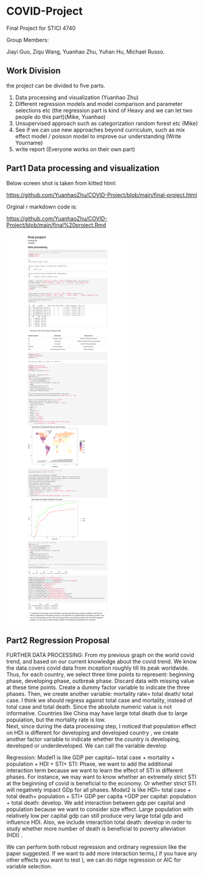 # COVID-Project
Final Project for STICI 4740

Group Members:

Jiayi Guo, Ziqu Wang, Yuanhao Zhu, Yuhan Hu, Michael Russo.

## Work Division
the project can be divided to five parts. 
1. Data processing and visualization (Yuanhao Zhu)
2. Different regression models and model comparison and parameter selections etc (the regression part is kind of Heavy and we can let two people do this part)(Mike, Yuanhao)
3. Unsupervised approach such as categorization random forest etc (Mike)
4. See if we can use new approaches beyond curriculum, such as mix effect model / poisson model to improve our understanding (Write Yourname)
5. write report (Everyone works on their own part)

## Part1 Data processing and visualization
Below screen shot is taken from kitted html:

https://github.com/YuanhaoZhu/COVID-Project/blob/main/final-project.html

Orginal r markdown code is:

https://github.com/YuanhaoZhu/COVID-Project/blob/main/final%20project.Rmd

<img src="https://github.com/YuanhaoZhu/COVID-Project/blob/main/Part1%20by%20Yuanhao%20Zhu.png">

## Part2 Regression Proposal
FURTHER DATA PROCESSING: 
From my previous graph on the world covid trend, and based on our current knowledge about the covid trend. We know the data  covers covid data from inception roughly till its peak worldwide.  Thus, for each country, we select three time points to represent: beginning phase, developing phase, outbreak phase. Discard data with missing value at these time points.  Create a dummy factor variable to indicate the three phases.
Then,  we create another variable: mortality rate= total death/ total case.  I think we should regress against total case and mortality, instead of total case and total death. Since the absolute numeric value is not informative. Countries like China may have large total death due to large population, but the mortality rate is low.  
Next, since during the data processing step, I noticed that population effect on HDI is different for developing and developed country , we create another factor variable to indicate whether the country is developing, developed or underdeveloped. We can call the variable develop

Regression:
Model1 is like GDP per capital~ total case + mortality + population + HDI + STI+ STI: Phase, we want to add the additional interaction term because we want to learn the effect of STI in different phases.  For instance, we may want to know whether an extremely strict STI at the beginning of covid is beneficial to the economy. Or whether strict STI  will negatively impact GDp for all phases. 
Model2 is like HDI~  total case + total death+ population + STI+ GDP per capita +GDP per capital: population + total death: develop. 
We add interaction between gdp per capital and population because we want to consider size effect. Large population with relatively low per capital gdp can still produce very large total gdp and influence HDI. Also, we include interaction total death: develop in order to study whether more number of death is beneficial to poverty alleviation (HDI) .

We can perform both robust regression and ordinary regression like the paper suggested. 
If we want to add more interaction terms,( if you have any other effects you want to test ), we can do ridge regression or AIC for variable selection. 
